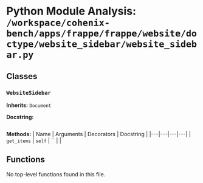 # Python Module Analysis: `/workspace/cohenix-bench/apps/frappe/frappe/website/doctype/website_sidebar/website_sidebar.py`

## Classes

### `WebsiteSidebar`
**Inherits:** `Document`


**Docstring:**
```

```

**Methods:**
| Name | Arguments | Decorators | Docstring |
|---|---|---|---|
| `get_items` | `self` | `` |  |





## Functions

No top-level functions found in this file.
